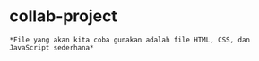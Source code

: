 # collab-project

    *File yang akan kita coba gunakan adalah file HTML, CSS, dan JavaScript sederhana*